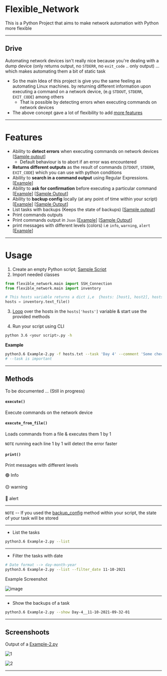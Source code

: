 # Flexible_Network

This is a Python Project that aims to make network automation with Python more flexible

---

## Drive

Automating network devices isn't really nice because you're dealing with a dump device (only returns output, no `STDERR`, no `exit_code` .. only output) ... which makes automating them a bit of static task

* So the main Idea of this project is give you the same feeling as automating Linux machines. by returning  different information upon executing a command on a network device, (e.g `STDOUT`, `STDERR`, `EXIT_CODE`) among others
  * That is possible by detecting errors when executing commands on network devices
* The above concept gave a lot of flexibility to add [more features](https://gitlab.com/eslam.gomaa1/flexible_network/-/blob/main/README.md#features)


---


# Features

* Ability to **detect errors** when executing commands on network devices [[Sample output](https://i.imgur.com/5taJkl2.png)]
    * Default behaviour is to abort if an error was encountered
* **Returns different outputs** as the result of commands (`STDOUT`, `STDERR`, `EXIT_CODE`) which you can use with python conditions
* Ability to **search in a command output** using Regular Expressions. [[Example](https://gitlab.com/eslam.gomaa1/flexible_network/-/blob/main/Example-2.py#L22)]
* Ability to **ask for confirmation** before executing a particular command [[Example](https://gitlab.com/eslam.gomaa1/flexible_network/-/blob/main/Example-2.py#L32)] [[Sample Output](https://i.imgur.com/331PPsy.png)]
* Ability to **backup config** locally (at any point of time within your script) [[Example](https://gitlab.com/eslam.gomaa1/flexible_network/-/blob/main/Example-2.py#L29)] [[Sample Output](https://i.imgur.com/8AS8d6a.png)]
* List tasks with backups (Keeps the state of backups) [[Sample output](https://i.imgur.com/sKiZogL.png)]
* Print commands outputs
* Print commands output in `Json` [[Example](https://gitlab.com/eslam.gomaa1/flexible_network/-/blob/main/Example-2.py#L28)] [[Sample Output](https://i.imgur.com/Dgeh4kQ.png)]
* print messages with different levels (colors) i.e  `info`, `warning`, `alert` [[Example](https://gitlab.com/eslam.gomaa1/flexible_network/-/blob/main/Example-2.py#L21)]



---


# Usage

1. Create an empty Python script; [Sample Script](https://gitlab.com/eslam.gomaa1/flexible_network/-/blob/main/Example-2.py#L1)
2. Import needed classes
```python
from flexible_network.main import SSH_Connection
from flexible_network.main import inventory

# This hosts variable returns a dict i,e  {hosts: [host1, host2], hosts_number: N}
hosts = inventory.text_file()
```
3. [Loop](https://gitlab.com/eslam.gomaa1/flexible_network/-/blob/main/Example-2.py#L14) over the hosts in the `hosts['hosts']` variable & start use the provided methods

4. Run your script using CLI
```bash
python 3.6 <your script>.py -h
```

**Example**

```bash
python3.6 Example-2.py -f hosts.txt --task 'Day 4' --comment 'Some checks & taking backups of some devices'
# --task is important
```

---

## Methods
To be documented ... (Still in progress)

#### `execute()`
Execute commands on the network device



#### `execute_from_file()`  
Loads commands from a file & executes them 1 by 1

`NOTE` running each line 1 by 1 will detect the error faster



#### `print()`  

Print messages with different levels

🟢 Info

🟡 warning

🔴 alert




---

`NOTE` -- If you used the [backup_config](https://gitlab.com/eslam.gomaa1/flexible_network/-/blob/main/Example-2.py#L29) method within your script, the state of your task will be stored

---


* List the tasks

```bash
python3.6 Example-2.py --list
```

---

* Filter the tasks with date

```bash
# Date format --> day-month-year
python3.6 Example-2.py --list --filter_date 11-10-2021
```

Example Screenshot

![image](https://user-images.githubusercontent.com/33789516/137085811-63770ec9-55e7-41ca-9c3c-22909c8047f2.png)

--- 

* Show the backups of a task

```bash
python3.6 Example-2.py --show Day-4__11-10-2021-09-32-01
```



---


## Screenshoots

Output of a [Example-2.py](https://gitlab.com/eslam.gomaa1/flexible_network/-/blob/main/Example-2.py)

![1](https://i.imgur.com/TRcFcSN.png)

![2](https://i.imgur.com/pWYqqfR.png)


---


